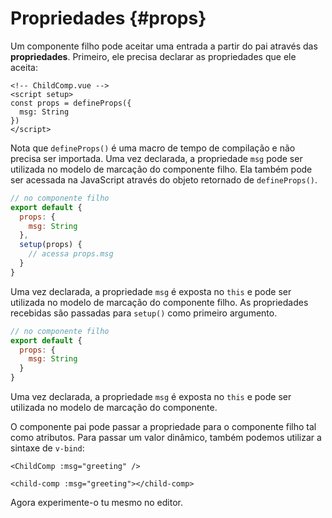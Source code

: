 # Propriedades {#props}

Um componente filho pode aceitar uma entrada a partir do pai através das **propriedades**. Primeiro, ele precisa declarar as propriedades que ele aceita:

<div class="composition-api">
<div class="sfc">

```vue
<!-- ChildComp.vue -->
<script setup>
const props = defineProps({
  msg: String
})
</script>
```

Nota que `defineProps()` é uma macro de tempo de compilação e não precisa ser importada. Uma vez declarada, a propriedade `msg` pode ser utilizada no modelo de marcação do componente filho. Ela também pode ser acessada na JavaScript através do objeto retornado de `defineProps()`.

</div>

<div class="html">

```js
// no componente filho
export default {
  props: {
    msg: String
  },
  setup(props) {
    // acessa props.msg
  }
}
```

Uma vez declarada, a propriedade `msg` é exposta no `this` e pode ser utilizada no modelo de marcação do componente filho. As propriedades recebidas são passadas para `setup()` como primeiro argumento.

</div>

</div>

<div class="options-api">

```js
// no componente filho
export default {
  props: {
    msg: String
  }
}
```

Uma vez declarada, a propriedade `msg` é exposta no `this` e pode ser utilizada no modelo de marcação do componente.

</div>

O componente pai pode passar a propriedade para o componente filho tal como atributos. Para passar um valor dinâmico, também podemos utilizar a sintaxe de `v-bind`:

<div class="sfc">

```vue-html
<ChildComp :msg="greeting" />
```

</div>
<div class="html">

```vue-html
<child-comp :msg="greeting"></child-comp>
```

</div>

Agora experimente-o tu mesmo no editor.
